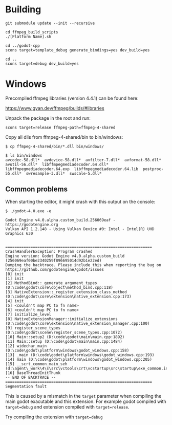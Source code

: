 # Building

```
git submodule update --init --recursive

cd ffmpeg_build_scripts
./[Platform Name].sh

cd ../godot-cpp
scons target=template_debug generate_bindings=yes dev_build=yes

cd ..
scons target=debug dev_build=yes
```
# Windows

Precompiled ffmpeg libraries (version 4.4.1) can be found here:

https://www.gyan.dev/ffmpeg/builds/#libraries

Unpack the package in the root and run:

```
scons target=release ffmpeg-path=ffmpeg-4-shared
```

Copy all dlls from ffmpeg-4-shared/bin to bin/windows:

```
$ cp ffmpeg-4-shared/bin/*.dll bin/windows/

$ ls bin/windows
avcodec-58.dll*  avdevice-58.dll*  avfilter-7.dll*  avformat-58.dll*  avutil-56.dll*  libffmpegmediadecoder.64.dll*  libffmpegmediadecoder.64.exp  libffmpegmediadecoder.64.lib  postproc-55.dll*  swresample-3.dll*  swscale-5.dll*
```

## Common problems

When starting the editor, it might crash with this output on the console:

```
$ ./godot-4.0.exe -e

Godot Engine v4.0.alpha.custom_build.256069eaf - https://godotengine.org
Vulkan API 1.2.148 - Using Vulkan Device #0: Intel - Intel(R) UHD Graphics 630


================================================================
CrashHandlerException: Program crashed
Engine version: Godot Engine v4.0.alpha.custom_build (256069eaf00be2340259f896695014d92b1e22ed)
Dumping the backtrace. Please include this when reporting the bug on https://github.com/godotengine/godot/issues
[0] init
[1] init
[2] MethodBind::_generate_argument_types (D:\code\godot\core\object\method_bind.cpp:118)
[3] NativeExtension::_register_extension_class_method (D:\code\godot\core\extension\native_extension.cpp:173)
[4] init
[5] <couldn't map PC to fn name>
[6] <couldn't map PC to fn name>
[7] initialize_level
[8] NativeExtensionManager::initialize_extensions (D:\code\godot\core\extension\native_extension_manager.cpp:100)
[9] register_scene_types (D:\code\godot\scene\register_scene_types.cpp:1072)
[10] Main::setup2 (D:\code\godot\main\main.cpp:1892)
[11] Main::setup (D:\code\godot\main\main.cpp:1484)
[12] widechar_main (D:\code\godot\platform\windows\godot_windows.cpp:158)
[13] _main (D:\code\godot\platform\windows\godot_windows.cpp:193)
[14] main (D:\code\godot\platform\windows\godot_windows.cpp:205)
[15] __scrt_common_main_seh (d:\agent\_work\4\s\src\vctools\crt\vcstartup\src\startup\exe_common.inl:288)
[16] BaseThreadInitThunk
-- END OF BACKTRACE --
================================================================
Segmentation fault
```

This is caused by a mismatch in the `target` parameter when compiling the main godot exacutable and this extension. For example godot compiled with `target=debug` and extension compiled with `target=release`.

Try compiling the extension with `target=debug`

